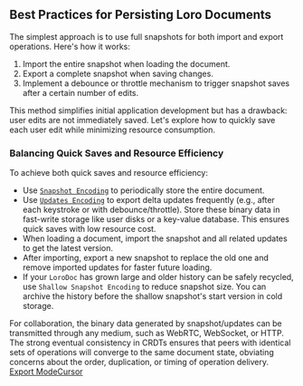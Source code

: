 ## Best Practices for Persisting Loro Documents


The simplest approach is to use full snapshots for both import and export operations. Here's how it works:

1.  Import the entire snapshot when loading the document.
2.  Export a complete snapshot when saving changes.
3.  Implement a debounce or throttle mechanism to trigger snapshot saves after a certain number of edits.

This method simplifies initial application development but has a drawback: user edits are not immediately saved. Let's explore how to quickly save each user edit while minimizing resource consumption.


### Balancing Quick Saves and Resource Efficiency


To achieve both quick saves and resource efficiency:

-   Use [`Snapshot Encoding`](https://loro.dev/docs/tutorial/encoding#snapshot-encoding) to periodically store the entire document.
-   Use [`Updates Encoding`](https://loro.dev/docs/tutorial/encoding#updates-encoding) to export delta updates frequently (e.g., after each keystroke or with debounce/throttle). Store these binary data in fast-write storage like user disks or a key-value database. This ensures quick saves with low resource cost.
-   When loading a document, import the snapshot and all related updates to get the latest version.
-   After importing, export a new snapshot to replace the old one and remove imported updates for faster future loading.
-   If your `LoroDoc` has grown large and older history can be safely recycled, use `Shallow Snapshot Encoding` to reduce snapshot size. You can archive the history before the shallow snapshot's start version in cold storage.

For collaboration, the binary data generated by snapshot/updates can be transmitted through any medium, such as WebRTC, WebSocket, or HTTP.
The strong eventual consistency in CRDTs ensures that peers with identical sets of operations will converge to the same document state, obviating concerns about the order, duplication, or timing of operation delivery.
[Export Mode](https://loro.dev/docs/tutorial/encoding "Export Mode")[Cursor](https://loro.dev/docs/tutorial/cursor "Cursor")